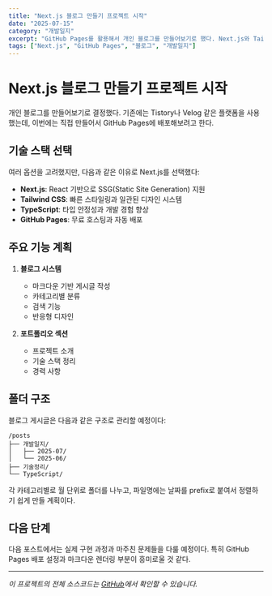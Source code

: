 ```yaml
---
title: "Next.js 블로그 만들기 프로젝트 시작"
date: "2025-07-15"
category: "개발일지"
excerpt: "GitHub Pages를 활용해서 개인 블로그를 만들어보기로 했다. Next.js와 Tailwind CSS를 사용해서 깔끔하고 모던한 디자인으로 구성할 예정이다."
tags: ["Next.js", "GitHub Pages", "블로그", "개발일지"]
---
```


# Next.js 블로그 만들기 프로젝트 시작

개인 블로그를 만들어보기로 결정했다. 기존에는 Tistory나 Velog 같은 플랫폼을 사용했는데, 이번에는 직접 만들어서 GitHub Pages에 배포해보려고 한다.

## 기술 스택 선택

여러 옵션을 고려했지만, 다음과 같은 이유로 Next.js를 선택했다:

- **Next.js**: React 기반으로 SSG(Static Site Generation) 지원
- **Tailwind CSS**: 빠른 스타일링과 일관된 디자인 시스템
- **TypeScript**: 타입 안정성과 개발 경험 향상
- **GitHub Pages**: 무료 호스팅과 자동 배포

## 주요 기능 계획

1. **블로그 시스템**
   - 마크다운 기반 게시글 작성
   - 카테고리별 분류
   - 검색 기능
   - 반응형 디자인

2. **포트폴리오 섹션**
   - 프로젝트 소개
   - 기술 스택 정리
   - 경력 사항

## 폴더 구조

블로그 게시글은 다음과 같은 구조로 관리할 예정이다:

```
/posts
├── 개발일지/
│   ├── 2025-07/
│   └── 2025-06/
├── 기술정리/
└── TypeScript/
```

각 카테고리별로 월 단위로 폴더를 나누고, 파일명에는 날짜를 prefix로 붙여서 정렬하기 쉽게 만들 계획이다.

## 다음 단계

다음 포스트에서는 실제 구현 과정과 마주친 문제들을 다룰 예정이다. 특히 GitHub Pages 배포 설정과 마크다운 렌더링 부분이 흥미로울 것 같다.

---

*이 프로젝트의 전체 소스코드는 [GitHub](https://github.com)에서 확인할 수 있습니다.*